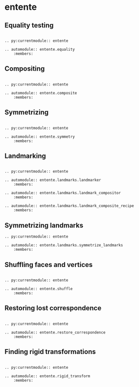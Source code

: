 # entente

## Equality testing

```{eval-rst}

.. py:currentmodule:: entente

.. automodule:: entente.equality
    :members:
```

## Compositing

```{eval-rst}

.. py:currentmodule:: entente

.. automodule:: entente.composite
    :members:
```

## Symmetrizing

```{eval-rst}

.. py:currentmodule:: entente

.. automodule:: entente.symmetry
    :members:
```

## Landmarking

```{eval-rst}

.. py:currentmodule:: entente

.. automodule:: entente.landmarks.landmarker
    :members:

.. automodule:: entente.landmarks.landmark_compositor
    :members:

.. automodule:: entente.landmarks.landmark_composite_recipe
    :members:
```

## Symmetrizing landmarks

```{eval-rst}
.. py:currentmodule:: entente

.. automodule:: entente.landmarks.symmetrize_landmarks
    :members:
```

## Shuffling faces and vertices

```{eval-rst}

.. py:currentmodule:: entente

.. automodule:: entente.shuffle
    :members:
```

## Restoring lost correspondence

```{eval-rst}

.. py:currentmodule:: entente

.. automodule:: entente.restore_correspondence
    :members:
```


## Finding rigid transformations

```{eval-rst}

.. py:currentmodule:: entente

.. automodule:: entente.rigid_transform
    :members:
```
